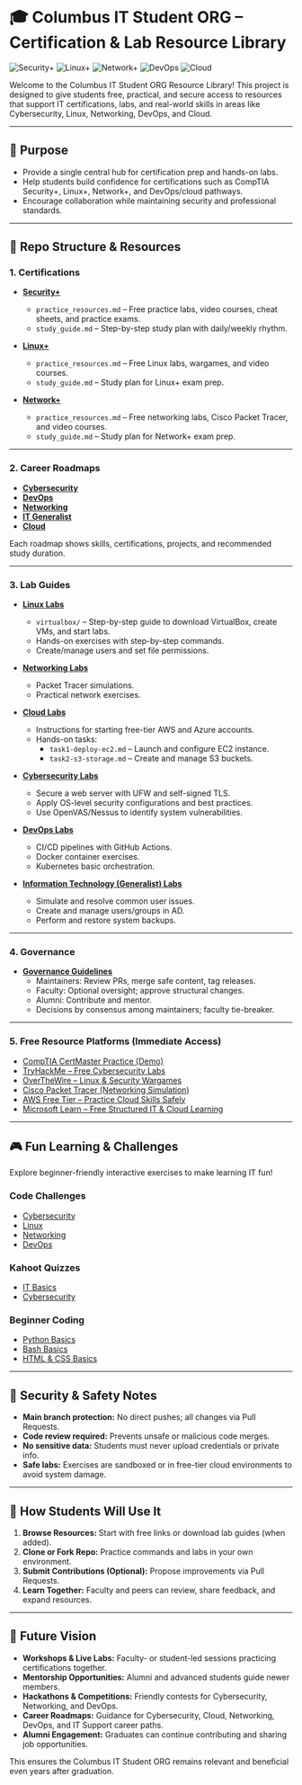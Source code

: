 # 🎓 Columbus IT Student ORG – Certification & Lab Resource Library

![Security+](https://img.shields.io/badge/Security%2B-Practice-blue?style=for-the-badge&logo=shield)
![Linux+](https://img.shields.io/badge/Linux%2B-Practice-orange?style=for-the-badge&logo=linux)
![Network+](https://img.shields.io/badge/Network%2B-Practice-red?style=for-the-badge&logo=cisco)
![DevOps](https://img.shields.io/badge/DevOps-Labs-purple?style=for-the-badge&logo=jenkins)
![Cloud](https://img.shields.io/badge/Cloud-Practice-lightblue?style=for-the-badge&logo=aws)

Welcome to the Columbus IT Student ORG Resource Library! This project is designed to give students free, practical, and secure access to resources that support IT certifications, labs, and real-world skills in areas like Cybersecurity, Linux, Networking, DevOps, and Cloud.

---

## 📌 Purpose
- Provide a single central hub for certification prep and hands-on labs.
- Help students build confidence for certifications such as CompTIA Security+, Linux+, Network+, and DevOps/cloud pathways.
- Encourage collaboration while maintaining security and professional standards.

---

## 📂 Repo Structure & Resources

### 1. Certifications
- **[Security+](demo-columbus-it-student-org-resource-library-starter/Columbus-IT-Student-ORG-Resource-Library/certifications/Security+)**
  - `practice_resources.md` – Free practice labs, video courses, cheat sheets, and practice exams.
  - `study_guide.md` – Step-by-step study plan with daily/weekly rhythm.

- **[Linux+](demo-columbus-it-student-org-resource-library-starter/Columbus-IT-Student-ORG-Resource-Library/certifications/Linux+)**
  - `practice_resources.md` – Free Linux labs, wargames, and video courses.
  - `study_guide.md` – Study plan for Linux+ exam prep.

- **[Network+](demo-columbus-it-student-org-resource-library-starter/Columbus-IT-Student-ORG-Resource-Library/certifications/Network+)**
  - `practice_resources.md` – Free networking labs, Cisco Packet Tracer, and video courses.
  - `study_guide.md` – Study plan for Network+ exam prep.

---

### 2. Career Roadmaps
- **[Cybersecurity](demo-columbus-it-student-org-resource-library-starter/Columbus-IT-Student-ORG-Resource-Library/career-roadmaps/cybersecurity.md)**
- **[DevOps](demo-columbus-it-student-org-resource-library-starter/Columbus-IT-Student-ORG-Resource-Library/career-roadmaps/devops.md)**
- **[Networking](demo-columbus-it-student-org-resource-library-starter/Columbus-IT-Student-ORG-Resource-Library/career-roadmaps/networking.md)**
- **[IT Generalist](demo-columbus-it-student-org-resource-library-starter/Columbus-IT-Student-ORG-Resource-Library/career-roadmaps/IT-generalist.md)**
- **[Cloud](demo-columbus-it-student-org-resource-library-starter/Columbus-IT-Student-ORG-Resource-Library/career-roadmaps/cloud.md)**

Each roadmap shows skills, certifications, projects, and recommended study duration.

---

### 3. Lab Guides
- **[Linux Labs](demo-columbus-it-student-org-resource-library-starter/Columbus-IT-Student-ORG-Resource-Library/labs/linux)**
  - `virtualbox/` – Step-by-step guide to download VirtualBox, create VMs, and start labs.
  - Hands-on exercises with step-by-step commands.
  - Create/manage users and set file permissions.

- **[Networking Labs](demo-columbus-it-student-org-resource-library-starter/Columbus-IT-Student-ORG-Resource-Library/labs/networking)**
  - Packet Tracer simulations.
  - Practical network exercises.

- **[Cloud Labs](demo-columbus-it-student-org-resource-library-starter/Columbus-IT-Student-ORG-Resource-Library/labs/cloud-platforms)**
  - Instructions for starting free-tier AWS and Azure accounts.
  - Hands-on tasks:
    - `task1-deploy-ec2.md` – Launch and configure EC2 instance.
    - `task2-s3-storage.md` – Create and manage S3 buckets.

- **[Cybersecurity Labs](demo-columbus-it-student-org-resource-library-starter/Columbus-IT-Student-ORG-Resource-Library/labs/cybersecurity)**
  - Secure a web server with UFW and self-signed TLS.
  - Apply OS-level security configurations and best practices.
  - Use OpenVAS/Nessus to identify system vulnerabilities.
 
- **[DevOps Labs](demo-columbus-it-student-org-resource-library-starter/Columbus-IT-Student-ORG-Resource-Library/labs/devops)**
  - CI/CD pipelines with GitHub Actions.
  - Docker container exercises.
  - Kubernetes basic orchestration.

- **[Information Technology (Generalist) Labs](demo-columbus-it-student-org-resource-library-starter/Columbus-IT-Student-ORG-Resource-Library/labs/IT-generalist)**
  - Simulate and resolve common user issues.
  - Create and manage users/groups in AD.
  - Perform and restore system backups.

---

### 4. Governance
- **[Governance Guidelines](./governance.md)**
  - Maintainers: Review PRs, merge safe content, tag releases.
  - Faculty: Optional oversight; approve structural changes.
  - Alumni: Contribute and mentor.
  - Decisions by consensus among maintainers; faculty tie-breaker.

---

### 5. Free Resource Platforms (Immediate Access)
- [CompTIA CertMaster Practice (Demo)](https://www.comptia.org/certifications)
- [TryHackMe – Free Cybersecurity Labs](https://tryhackme.com/)
- [OverTheWire – Linux & Security Wargames](https://overthewire.org/wargames/)
- [Cisco Packet Tracer (Networking Simulation)](https://www.netacad.com/courses/packet-tracer)
- [AWS Free Tier – Practice Cloud Skills Safely](https://aws.amazon.com/free/)
- [Microsoft Learn – Free Structured IT & Cloud Learning](https://learn.microsoft.com/en-us/training/)

---

🎮 Fun Learning & Challenges
---------------------------
Explore beginner-friendly interactive exercises to make learning IT fun!

### Code Challenges
- [Cybersecurity](fun-learning/code-challenges/cybersecurity/README.md)
- [Linux](fun-learning/code-challenges/linux/README.md)
- [Networking](fun-learning/code-challenges/networking/README.md)
- [DevOps](fun-learning/code-challenges/devops/README.md)

### Kahoot Quizzes
- [IT Basics](fun-learning/kahoot/IT_basics_kahoot.md)
- [Cybersecurity](fun-learning/kahoot/Cybersecurity_kahoot.md)

### Beginner Coding
- [Python Basics](fun-learning/beginner-coding/Python_basics.md)
- [Bash Basics](fun-learning/beginner-coding/Bash_basics.md)
- [HTML & CSS Basics](fun-learning/beginner-coding/HTML_CSS_basics.md)

---

## 🔐 Security & Safety Notes
- **Main branch protection:** No direct pushes; all changes via Pull Requests.
- **Code review required:** Prevents unsafe or malicious code merges.
- **No sensitive data:** Students must never upload credentials or private info.
- **Safe labs:** Exercises are sandboxed or in free-tier cloud environments to avoid system damage.

---

## 🚀 How Students Will Use It
1. **Browse Resources:** Start with free links or download lab guides (when added).
2. **Clone or Fork Repo:** Practice commands and labs in your own environment.
3. **Submit Contributions (Optional):** Propose improvements via Pull Requests.
4. **Learn Together:** Faculty and peers can review, share feedback, and expand resources.

---

## 🌟 Future Vision
- **Workshops & Live Labs:** Faculty- or student-led sessions practicing certifications together.
- **Mentorship Opportunities:** Alumni and advanced students guide newer members.
- **Hackathons & Competitions:** Friendly contests for Cybersecurity, Networking, and DevOps.
- **Career Roadmaps:** Guidance for Cybersecurity, Cloud, Networking, DevOps, and IT Support career paths.
- **Alumni Engagement:** Graduates can continue contributing and sharing job opportunities.

This ensures the Columbus IT Student ORG remains relevant and beneficial even years after graduation.
